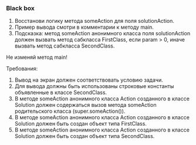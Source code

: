 
### Black box

1. Восстанови логику метода someAction для поля solutionAction.
2. Пример вывода смотри в комментарии к методу main.
3. Подсказка: метод someAction анонимного класса поля solutionAction должен вызвать метод сабкласса FirstClass,
если param &gt; 0, иначе вызвать метод сабкласса SecondClass.

Не изменяй метод main!


Требования:
1.	Вывод на экран должен соответствовать условию задачи.
2.	Для вывода должны быть использованы строковые константы объявленные в классе SecondClass.
3.	В методе someAction анонимного класса Action созданного в классе Solution должен содержаться вызов метода someAction родительского класса (super.someAction()).
4.	В методе someAction анонимного класса Action созданного в классе Solution должен быть создан объект типа FirstClass.
5.	В методе someAction анонимного класса Action созданного в классе Solution должен быть создан объект типа SecondClass.


